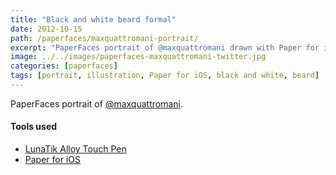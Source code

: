 ```yaml
---
title: "Black and white beard formal"
date: 2012-10-15
path: /paperfaces/maxquattromani-portrait/
excerpt: "PaperFaces portrait of @maxquattromani drawn with Paper for iOS on an iPad."
image: ../../images/paperfaces-maxquattromani-twitter.jpg
categories: [paperfaces]
tags: [portrait, illustration, Paper for iOS, black and white, beard]
---
```


PaperFaces portrait of [@maxquattromani](https://twitter.com/maxquattromani).

#### Tools used

- [LunaTik Alloy Touch Pen](https://www.amazon.com/gp/product/B00821TR7G/ref=as_li_ss_tl?ie=UTF8&tag=mademist-20&linkCode=as2&camp=1789&creative=390957&creativeASIN=B00821TR7G)
- [Paper for iOS](https://paper.bywetransfer.com/)
